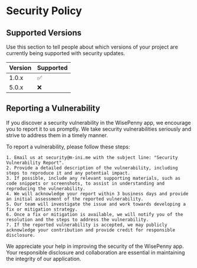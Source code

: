 # Security Policy

## Supported Versions

Use this section to tell people about which versions of your project are
currently being supported with security updates.

| Version | Supported          |
| ------- | ------------------ |
| 1.0.x   | :white_check_mark: |
| 5.0.x   | :x:                |

## Reporting a Vulnerability

If you discover a security vulnerability in the WisePenny app, we encourage you to report it to us promptly. We take security vulnerabilities seriously and strive to address them in a timely manner.

To report a vulnerability, please follow these steps:

    1. Email us at security@m-ini.me with the subject line: "Security Vulnerability Report".
    2. Provide a detailed description of the vulnerability, including steps to reproduce it and any potential impact.
    3. If possible, include any relevant supporting materials, such as code snippets or screenshots, to assist in understanding and reproducing the vulnerability.
    4. We will acknowledge your report within 3 business days and provide an initial assessment of the reported vulnerability.
    5. Our team will investigate the issue and work towards developing a fix or mitigation strategy.
    6. Once a fix or mitigation is available, we will notify you of the resolution and the steps to address the vulnerability.
    7. If the reported vulnerability is accepted, we may publicly acknowledge your contribution and provide credit for responsible disclosure.

We appreciate your help in improving the security of the WisePenny app. Your responsible disclosure and collaboration are essential in maintaining the integrity of our application.
